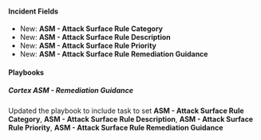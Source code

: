 
#### Incident Fields

- New: **ASM - Attack Surface Rule Category**
- New: **ASM - Attack Surface Rule Description**
- New: **ASM - Attack Surface Rule Priority**
- New: **ASM - Attack Surface Rule Remediation Guidance**

#### Playbooks

##### Cortex ASM - Remediation Guidance

Updated the playbook to include task to set **ASM - Attack Surface Rule Category**, **ASM - Attack Surface Rule Description**, **ASM - Attack Surface Rule Priority**, **ASM - Attack Surface Rule Remediation Guidance**
